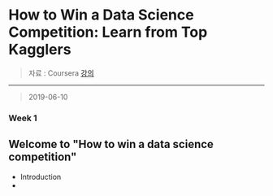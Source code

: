 # How to Win a Data Science Competition: Learn from Top Kagglers

> 자료 : Coursera [강의](https://www.coursera.org/learn/competitive-data-science)<br>
-------
> 2019-06-10
### Week 1

## Welcome to "How to win a data science competition"

- Introduction
- 

